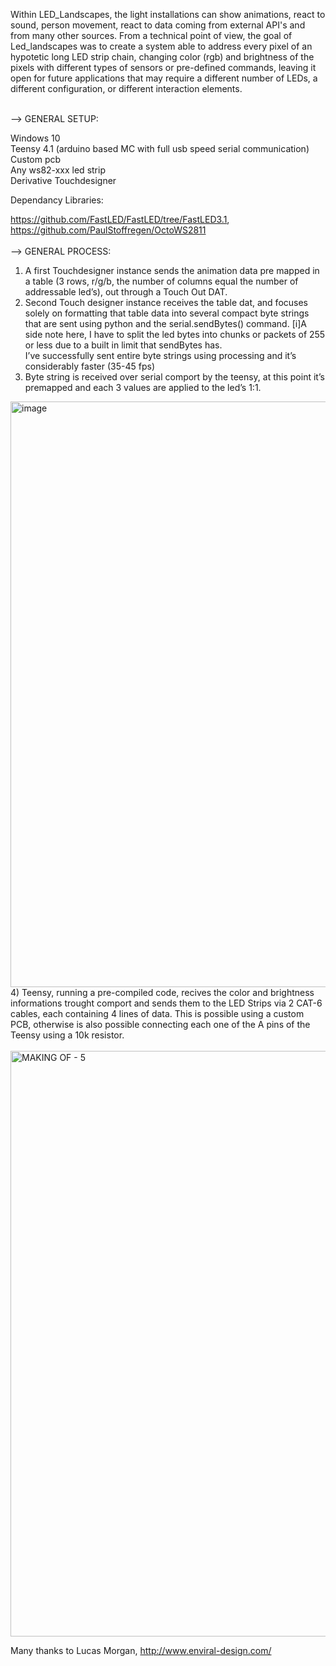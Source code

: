 Within LED_Landscapes, the light installations can show animations, react to sound, person movement, react to data coming from external API's and from many other sources. From a technical point of view, the goal of Led_landscapes was to create a system able to address every pixel of an hypotetic long LED strip chain, changing color (rgb) and brightness of the pixels with different types of sensors or pre-defined commands, leaving it open for future applications that may require a different number of LEDs, a different configuration, or different interaction elements.
<br/> 
<br/> 

--> GENERAL SETUP:

Windows 10 <br/> Teensy 4.1 (arduino based MC with full usb speed serial communication) <br/> Custom pcb <br/> Any ws82-xxx led strip <br/> Derivative Touchdesigner

Dependancy Libraries:

https://github.com/FastLED/FastLED/tree/FastLED3.1,  <br/> https://github.com/PaulStoffregen/OctoWS2811
<br/> 
<br/> 
--> GENERAL PROCESS:
<br/> 
1) A first Touchdesigner instance sends the animation data pre mapped in a table (3 rows, r/g/b, the number of columns equal the number of addressable led’s), out through a Touch Out DAT.
2) Second Touch designer instance receives the table dat, and focuses solely on formatting that table data into several compact byte strings that are sent using python and the serial.sendBytes() command.
[i]A side note here, I have to split the led bytes into chunks or packets of 255 or less due to a built in limit that sendBytes has. <br/> I’ve successfully sent entire byte strings using processing and it’s considerably faster (35-45 fps)
3) Byte string is received over serial comport by the teensy, at this point it’s premapped and each 3 values are applied to the led’s 1:1.
<img width="937" alt="image" src="https://user-images.githubusercontent.com/82780678/194755370-842f6852-2d1a-4c1a-9d46-3fdaee707717.png">
4) Teensy, running a pre-compiled code, recives the color and brightness informations trought comport and sends them to the LED Strips via 2 CAT-6 cables, each containing 4 lines of data. This is possible using a custom PCB, otherwise is also possible connecting each one of the A pins of the Teensy using a 10k resistor. <br/>
<br/>
<img width="937" alt="MAKING OF - 5" src="https://user-images.githubusercontent.com/82780678/194757441-7ba9e43a-99e1-4cd1-ad42-8006d06f6af1.png">


Many thanks to Lucas Morgan, http://www.enviral-design.com/


